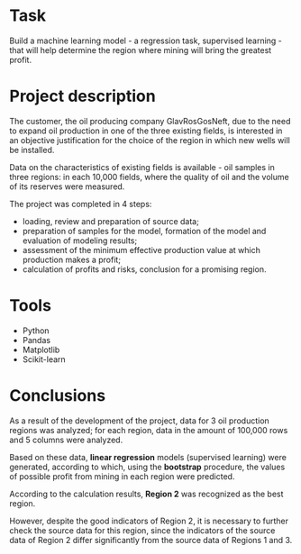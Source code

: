 # Task
Build a machine learning model - a regression task, supervised learning - that will help determine the region where mining will bring the greatest profit.

# Project description
The customer, the oil producing company GlavRosGosNeft, due to the need to expand oil production in one of the three existing fields, is interested in an objective justification for the choice of the region in which new wells will be installed.

Data on the characteristics of existing fields is available - oil samples in three regions: in each 10,000 fields, where the quality of oil and the volume of its reserves were measured.

The project was completed in 4 steps:
- loading, review and preparation of source data;
- preparation of samples for the model, formation of the model and evaluation of modeling results;
- assessment of the minimum effective production value at which production makes a profit;
- calculation of profits and risks, conclusion for a promising region.

# Tools
- Python
- Pandas
- Matplotlib
- Scikit-learn

# Сonclusions
As a result of the development of the project, data for 3 oil production regions was analyzed; for each region, data in the amount of 100,000 rows and 5 columns were analyzed.

Based on these data, **linear regression** models (supervised learning) were generated, according to which, using the **bootstrap** procedure, the values ​​of possible profit from mining in each region were predicted.

According to the calculation results, **Region 2** was recognized as the best region.

However, despite the good indicators of Region 2, it is necessary to further check the source data for this region, since the indicators of the source data of Region 2 differ significantly from the source data of Regions 1 and 3.
